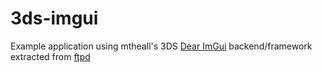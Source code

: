 # 3ds-imgui
Example application using mtheall's 3DS [Dear ImGui](https://github.com/ocornut/imgui) backend/framework extracted from [ftpd](https://github.com/mtheall/ftpd)
